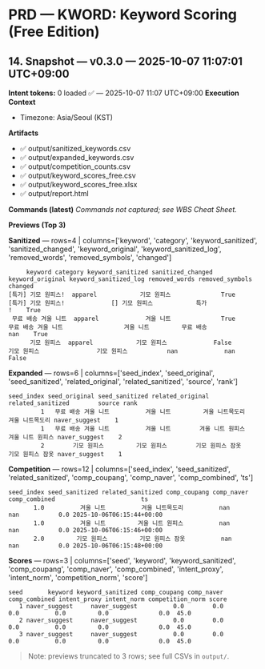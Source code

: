 # PRD — KWORD: Keyword Scoring (Free Edition)
## 14. Snapshot — v0.3.0 — 2025-10-07 11:07:01 UTC+09:00
**Intent tokens:** 0 loaded ✅ — 2025-10-07 11:07 UTC+09:00
**Execution Context**
- Timezone: Asia/Seoul (KST)

**Artifacts**
- ✅ output/sanitized_keywords.csv
- ✅ output/expanded_keywords.csv
- ✅ output/competition_counts.csv
- ✅ output/keyword_scores_free.csv
- ✅ output/keyword_scores_free.xlsx
- ✅ output/report.html

**Commands (latest)**
_Commands not captured; see WBS Cheat Sheet._

**Previews (Top 3)**

**Sanitized** — rows=4 | columns=['keyword', 'category', 'keyword_sanitized', 'sanitized_changed', 'keyword_original', 'keyword_sanitized_log', 'removed_words', 'removed_symbols', 'changed']
```
     keyword category keyword_sanitized sanitized_changed keyword_original keyword_sanitized_log removed_words removed_symbols changed
[특가] 기모 원피스!  apparel            기모 원피스              True     [특가] 기모 원피스!             [] 기모 원피스            특가               !    True
 무료 배송 겨울 니트  apparel             겨울 니트              True      무료 배송 겨울 니트                 겨울 니트         무료 배송             nan    True
      기모 원피스  apparel            기모 원피스             False           기모 원피스                기모 원피스           nan             nan   False
```

**Expanded** — rows=6 | columns=['seed_index', 'seed_original', 'seed_sanitized', 'related_original', 'related_sanitized', 'source', 'rank']
```
seed_index seed_original seed_sanitized related_original related_sanitized        source rank
         1   무료 배송 겨울 니트          겨울 니트         겨울 니트목도리          겨울 니트목도리 naver_suggest    1
         1   무료 배송 겨울 니트          겨울 니트        겨울 니트 원피스         겨울 니트 원피스 naver_suggest    2
         2        기모 원피스         기모 원피스        기모 원피스 잠옷         기모 원피스 잠옷 naver_suggest    1
```

**Competition** — rows=12 | columns=['seed_index', 'seed_sanitized', 'related_sanitized', 'comp_coupang', 'comp_naver', 'comp_combined', 'ts']
```
seed_index seed_sanitized related_sanitized comp_coupang comp_naver comp_combined                        ts
       1.0          겨울 니트          겨울 니트목도리          nan        nan           0.0 2025-10-06T06:15:44+00:00
       1.0          겨울 니트         겨울 니트 원피스          nan        nan           0.0 2025-10-06T06:15:46+00:00
       2.0         기모 원피스         기모 원피스 잠옷          nan        nan           0.0 2025-10-06T06:15:48+00:00
```

**Scores** — rows=3 | columns=['seed', 'keyword', 'keyword_sanitized', 'comp_coupang', 'comp_naver', 'comp_combined', 'intent_proxy', 'intent_norm', 'competition_norm', 'score']
```
seed       keyword keyword_sanitized comp_coupang comp_naver comp_combined intent_proxy intent_norm competition_norm score
   1 naver_suggest     naver_suggest          0.0        0.0           0.0          0.0         0.0              0.0  45.0
   2 naver_suggest     naver_suggest          0.0        0.0           0.0          0.0         0.0              0.0  45.0
   3 naver_suggest     naver_suggest          0.0        0.0           0.0          0.0         0.0              0.0  45.0
```

> Note: previews truncated to 3 rows; see full CSVs in `output/`.
